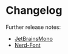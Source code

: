 # Changelog

Further release notes:

* [JetBrainsMono](https://github.com/JetBrains/JetBrainsMono/blob/master/Changelog.md)
* [Nerd-Font](https://github.com/ryanoasis/nerd-fonts/blob/master/changelog.md)
